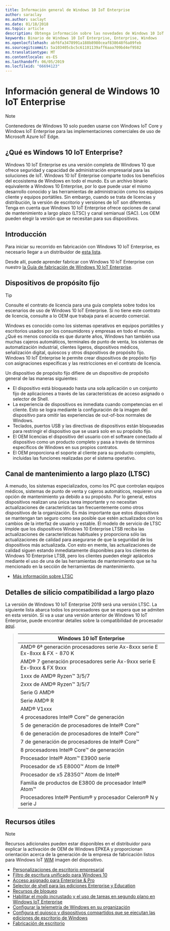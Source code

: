 ```yaml
---
title: Información general de Windows 10 IoT Enterprise
author: saraclay
ms.author: saclayt
ms.date: 01/18/2018
ms.topic: article
description: Obtenga información sobre las novedades de Windows 10 IoT Enterprise y lo que puede hacer con él.
keywords: Binario de Windows 10 IoT Enterprise, Enterprise, Windows
ms.openlocfilehash: abf6fa3478991a188b8980ceaf838648f6a89feb
ms.sourcegitcommit: 5a103405cbc5c61101139aff6aaa709bd4ef9582
ms.translationtype: MT
ms.contentlocale: es-ES
ms.lasthandoff: 06/05/2019
ms.locfileid: "66694123"
---
```

# <a name="an-overview-of-windows-10-iot-enterprise"></a>Información general de Windows 10 IoT Enterprise

> [!NOTE]
> Contenedores de Windows 10 solo pueden usarse con Windows IoT Core y Windows IoT Enterprise para las implementaciones comerciales de uso de Microsoft Azure IoT Edge.

## <a name="what-is-windows-10-iot-enterprise"></a>¿Qué es Windows 10 IoT Enterprise?
Windows 10 IoT Enterprise es una versión completa de Windows 10 que ofrece seguridad y capacidad de administración empresarial para las soluciones de IoT. Windows 10 IoT Enterprise comparte todos los beneficios del ecosistema de Windows en todo el mundo. Es un archivo binario equivalente a Windows 10 Enterprise, por lo que puede usar el mismo desarrollo conocido y las herramientas de administración como los equipos cliente y equipos portátiles.  Sin embargo, cuando se trata de licencias y distribución, la versión de escritorio y versiones de IoT son diferentes. Tenga en cuenta que Windows 10 IoT Enterprise ofrece opciones de canal de mantenimiento a largo plazo (LTSC) y canal semianual (SAC). Los OEM pueden elegir la versión que se necesitan para sus dispositivos.

## <a name="getting-started"></a>Introducción 

Para iniciar su recorrido en fabricación con Windows 10 IoT Enterprise, es necesario llegar a un distribuidor de [esta lista](https://go.microsoft.com/fwlink/p/?linkid=2093270).

Desde allí, puede aprender fabricar con Windows 10 IoT Enterprise con nuestro [la Guía de fabricación de Windows 10 IoT Enterprise](https://docs.microsoft.com/en-us/windows-hardware/manufacture/desktop/iot-ent-overview). 

## <a name="fixed-purpose-devices"></a>Dispositivos de propósito fijo 

> [!TIP]
> Consulte el contrato de licencia para una guía completa sobre todos los escenarios de uso de Windows 10 IoT Enterprise. Si no tiene este contrato de licencia, consulte a lo OEM que trabaja para el acuerdo comercial. 

Windows es conocido como los sistemas operativos en equipos portátiles y escritorios usados por los consumidores y empresas en todo el mundo.  ¿Qué es menos conocida es que durante años, Windows han también usa muchas cajeros automáticos, terminales de punto de venta, los sistemas de automatización industrial, clientes ligeros, dispositivos médicos, señalización digital, quioscos y otros dispositivos de propósito fijo.  Windows 10 IoT Enterprise le permite crear dispositivos de propósito fijo con asignaciones específicas y las restricciones en el contrato de licencia.  

Un dispositivo de propósito fijo difiere de un dispositivo de propósito general de las maneras siguientes:  
* El dispositivo está bloqueado hasta una sola aplicación o un conjunto fijo de aplicaciones a través de las características de acceso asignado o selector de Shell.  
* La experiencia de dispositivos es inmediata cuando competencias en el cliente. Esto se logra mediante la configuración de la imagen del dispositivo para omitir las experiencias de out-of-box normales de Windows. 
* Teclados, puertos USB y las directivas de dispositivos están bloqueadas para restringir el dispositivo que se usará solo en su propósito fijo.  
* El OEM licencias el dispositivo del usuario con el software conectado al dispositivo como un producto completo y pasa a través de términos específicos de Windows en sus propios contratos.
* El OEM proporciona el soporte al cliente para su producto completo, incluidas las funciones realizadas por el sistema operativo.

## <a name="long-term-servicing-channel-ltsc"></a>Canal de mantenimiento a largo plazo (LTSC)

A menudo, los sistemas especializados, como los PC que controlan equipos médicos, sistemas de punto de venta y cajeros automáticos, requieren una opción de mantenimiento ya debido a su propósito. Por lo general, estos dispositivos realizan una única tarea importante y no necesitan actualizaciones de características tan frecuentemente como otros dispositivos de la organización. Es más importante que estos dispositivos se mantengan tan seguro como sea posible que estén actualizados con los cambios de la interfaz de usuario y estable. El modelo de servicio de LTSC impide que los dispositivos Windows 10 Enterprise LTSB reciba las actualizaciones de características habituales y proporciona sólo las actualizaciones de calidad para asegurarse de que la seguridad de los dispositivos más actualizada. Con esto en mente, las actualizaciones de calidad siguen estando inmediatamente disponibles para los clientes de Windows 10 Enterprise LTSB, pero los clientes pueden elegir aplácelos mediante el uso de una de las herramientas de mantenimiento que se ha mencionado en la sección de herramientas de mantenimiento.

* [Más información sobre LTSC](https://docs.microsoft.com/windows/deployment/update/waas-overview#long-term-servicing-channel)

## <a name="long-term-support-silicon-details"></a>Detalles de silicio compatibilidad a largo plazo

La versión de Windows 10 IoT Enterprise 2019 será una versión LTSC. La siguiente lista abarca todos los procesadores que se espera que se admiten en esta versión. Si va a usar una versión anterior de Windows 10 IoT Enterprise, puede encontrar detalles sobre la compatibilidad de procesador [aquí](https://docs.microsoft.com/windows-hardware/design/minimum/windows-processor-requirements#windows-iot-enterprise--embedded-processor-table).

> | Windows 10 IoT Enterprise  |
> |-------------|
> | AMD® 6ª generación procesadores serie Ax-8xxx serie E Ex-8xxx & FX - 870 K | 
> | AMD® 7 generación procesadores serie Ax-9xxx serie E Ex-9xxx & FX 9xxx | 
> | 1xxx de AMD® Ryzen™ 3/5/7 | 
> | 2xxx de AMD® Ryzen™ 3/5/7 | 
> | Serie G AMD® | 
> | Serie AMD® R | 
> | AMD® V1xxx | 
> | 4 procesadores Intel® Core™ de generación | 
> | 5 de generación de procesadores de Intel® Core™ |
> | 6 de generación de procesadores de Intel® Core™ |
> | 7 de generación de procesadores de Intel® Core™ |
> | 8 procesadores Intel® Core™ de generación |
> | Procesador Intel® Atom™ E3900 serie |
> | Procesador de x5 E8000™ Atom de Intel® |
> | Procesador de x5 Z8350™ Atom de Intel® |
> | Familia de productos de E3800 de procesador Intel® Atom™ |
> | Procesadores Intel® Pentium® y procesador Celeron® N y serie J |

## <a name="helpful-resources"></a>Recursos útiles
> [!NOTE]
> Recursos adicionales pueden estar disponibles en el distribuidor para explicar la activación de OEM de Windows EPKEA y proporcionan orientación acerca de la generación de la empresa de fabricación listos para Windows IoT [WIM](https://msdn.microsoft.com/library/windows/desktop/dd861280.aspx) imagen del dispositivo.

* [Personalizaciones de escritorio empresarial](https://docs.microsoft.com/windows-hardware/customize/enterprise/enterprise-custom-portal)
* [Filtro de escritura unificado para Windows 10](https://docs.microsoft.com/windows-hardware/customize/enterprise/unified-write-filter)
* [Acceso asignado para Enterprise & Pro](https://docs.microsoft.com/windows-hardware/customize/enterprise/assigned-access)
* [Selector de shell para las ediciones Enterprise y Education](https://docs.microsoft.com/windows-hardware/customize/enterprise/shell-launcher)
* [Recursos de bloqueo](https://docs.microsoft.com/windows-hardware/customize/enterprise/create-a-kiosk-image) 
* [Habilitar el modo incrustado y el uso de tareas en segundo plano en Windows IoT Enterprise](https://docs.microsoft.com/windows/iot-core/develop-your-app/embeddedmode)
* [Configurar la telemetría de Windows en su organización](https://docs.microsoft.com/windows/configuration/configure-windows-telemetry-in-your-organization )
* [Configura el quiosco y dispositivos compartidos que se ejecutan las ediciones de escritorio de Windows](https://docs.microsoft.com/windows/configuration/kiosk-shared-pc)
* [Fabricación de escritorio](https://docs.microsoft.com/windows-hardware/manufacture/desktop/)
